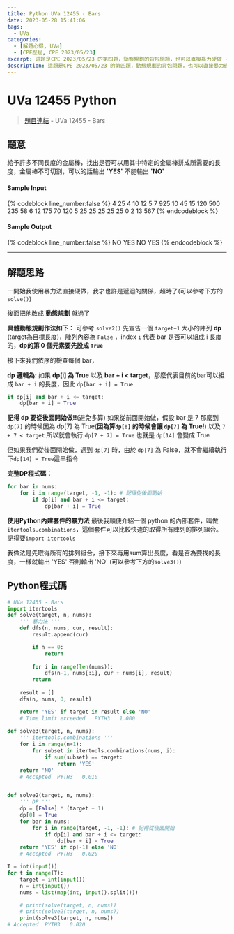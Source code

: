 ```yaml
---
title: Python UVa 12455 - Bars
date: 2023-05-28 15:41:06
tags:
  - UVa
categories:
  - [解題心得, UVa]
  - [CPE歷屆, CPE 2023/05/23]
excerpt: 這題是CPE 2023/05/23 的第四題，動態規劃的背包問題，也可以直接暴力硬做 - Python UVa 12455 - Bars 解題心得
description: 這題是CPE 2023/05/23 的第四題，動態規劃的背包問題，也可以直接暴力硬做 - Python UVa 12455 - Bars 解題心得
---
```

# UVa 12455 Python

>[題目連結](https://onlinejudge.org/index.php?option=com_onlinejudge&Itemid=8&page=show_problem&category=24&problem=3886) - UVa 12455 - Bars


## 題意
給予許多不同長度的金屬棒，找出是否可以用其中特定的金屬棒拼成所需要的長度，金屬棒不可切割，可以的話輸出 **'YES'** 不能輸出 **'NO'**

#### Sample Input 
{% codeblock line_number:false %}
4
25
4
10 12 5 7
925
10
45 15 120 500 235 58 6 12 175 70
120
5
25 25 25 25 25
0
2
13 567
{% endcodeblock %}

#### Sample Output 
{% codeblock line_number:false %}
NO
YES
NO
YES
{% endcodeblock %}

---

## 解題思路
一開始我使用暴力法直接硬做，我才也許是遞迴的關係，超時了(可以參考下方的`solve()`)<br>

後面把他改成 **動態規劃** 就過了<br>

**具體動態規劃作法如下：**
可參考 `solve2()`
先宣告一個 `target+1` 大小的陣列 **dp** (target為目標長度)，陣列內容為 `False` ，index `i` 代表 bar 是否可以組成 i 長度的，**dp的第 0 個元素要先設成 `True`**<br>

接下來我們依序的檢查每個 bar，<br>

**dp 邏輯為:**
如果 **dp[i] 為 True** 以及 **bar + i < target**，那麼代表目前的bar可以組成 `bar + i` 的長度，因此 `dp[bar + i] = True`
```python
if dp[i] and bar + i <= target:
    dp[bar + i] = True
```

**記得 dp 要從後面開始做!!**(避免多算)
如果從前面開始做，假設 bar 是 7
那麼到 `dp[7]` 的時候因為 dp[7] 為 True(**因為算`dp[0]` 的時候會讓 `dp[7]` 為 True!**) 以及 `7 + 7 < target` 所以就會執行 `dp[7 + 7] = True` 也就是 `dp[14]` 會變成 True <br>

但如果我們從後面開始做，遇到 `dp[7]` 時，由於 `dp[7]` 為 False，就不會繼續執行下`dp[14] = True`這串指令<br>

**完整DP程式碼：**
```python
for bar in nums:
    for i in range(target, -1, -1): # 記得從後面開始
        if dp[i] and bar + i <= target:
            dp[bar + i] = True
```

**使用Python內建套件的暴力法**
最後我順便介紹一個 python 的內部套件，叫做`itertools.combinations`，這個套件可以比較快速的取得所有陣列的排列組合。記得要`import itertools`<br>

我做法是先取得所有的排列組合，接下來再用sum算出長度，看是否為要找的長度，一樣就輸出 'YES' 否則輸出 'NO' (可以參考下方的`solve3()`)<br>



## Python程式碼
```python
# UVa 12455 - Bars
import itertools
def solve(target, n, nums):
    ''' 暴力法 '''
    def dfs(n, nums, cur, result):
        result.append(cur)

        if n == 0: 
            return
        
        for i in range(len(nums)):
            dfs(n-1, nums[:i], cur + nums[i], result)
        return
        
    result = []
    dfs(n, nums, 0, result)

    return 'YES' if target in result else 'NO'
    # Time limit exceeded	PYTH3	1.000
    
def solve3(target, n, nums):
    ''' itertools.combinations '''
    for i in range(n+1):
        for subset in itertools.combinations(nums, i):
            if sum(subset) == target:
                return 'YES'
    return 'NO'
    # Accepted	PYTH3	0.010


def solve2(target, n, nums):
    ''' DP '''
    dp = [False] * (target + 1)
    dp[0] = True
    for bar in nums:
        for i in range(target, -1, -1): # 記得從後面開始
            if dp[i] and bar + i <= target:
                dp[bar + i] = True
    return 'YES' if dp[-1] else 'NO'
    # Accepted	PYTH3	0.020

T = int(input())
for t in range(T):
    target = int(input())
    n = int(input())
    nums = list(map(int, input().split()))

    # print(solve(target, n, nums))
    # print(solve2(target, n, nums))
    print(solve3(target, n, nums))
# Accepted	PYTH3	0.020
```